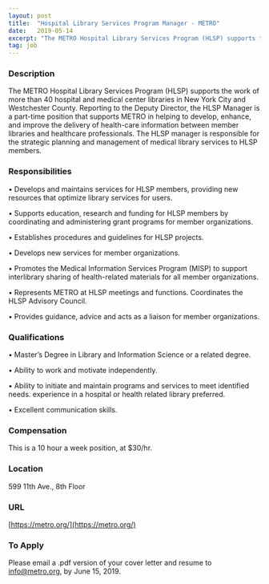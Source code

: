 ```yaml
---
layout: post
title:  "Hospital Library Services Program Manager - METRO"
date:   2019-05-14
excerpt: "The METRO Hospital Library Services Program (HLSP) supports the work of more than 40 hospital and medical center libraries in New York City and Westchester County. Reporting to the Deputy Director, the HLSP Manager is a part-time position that supports METRO in helping to develop, enhance, and improve the delivery..."
tag: job
---
```


### Description   

The METRO Hospital Library Services Program (HLSP) supports the work of more than 40 hospital and medical center libraries in New York City and Westchester County. Reporting to the Deputy Director, the HLSP Manager is a part-time position that supports METRO in helping to develop, enhance, and improve the delivery of health-care information between member libraries and healthcare professionals. The HLSP manager is responsible for the strategic planning and management of medical library services to HLSP members.


### Responsibilities   


•  Develops and maintains services for HLSP members, providing new resources that optimize library services for users. 

•  Supports education, research and funding for HLSP members by coordinating and administering grant programs for member organizations. 

•  Establishes procedures and guidelines for HLSP projects. 

•  Develops new services for member organizations. 

•  Promotes the Medical Information Services Program (MISP) to support interlibrary sharing of health-related materials for all member organizations. 

•  Represents METRO at HLSP meetings and functions. Coordinates the HLSP Advisory Council. 

•  Provides guidance, advice and acts as a liaison for member organizations.


### Qualifications   


•  Master’s Degree in Library and Information Science or a related degree. 

•  Ability to work and motivate independently. 

•  Ability to initiate and maintain programs and services to meet identified needs. experience in a hospital or health related library preferred. 

•  Excellent communication skills.


### Compensation   

This is a 10 hour a week position, at $30/hr. 


### Location   

599 11th Ave., 8th Floor


### URL   

[https://metro.org/](https://metro.org/)

### To Apply   

Please email a .pdf version of your cover letter and resume to info@metro.org, by June 15, 2019.





